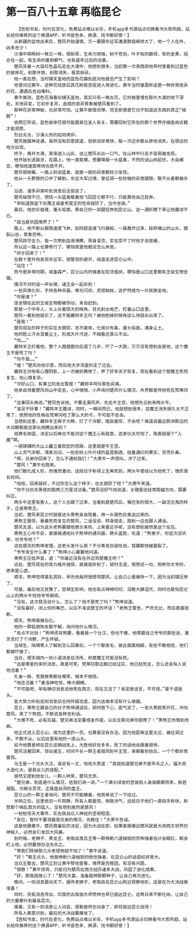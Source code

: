 # 第一百八十五章 再临昆仑
        【告知书友，时代在变化，免费站点难以长存，手机app多书源站点切换看书大势所趋，站长给你推荐的这个换源APP，听书音色多、换源、找书都好使！】
       从新疆的盆地出来后，楚风开始谨慎，万一要跟东征军遭遇那就麻烦大了，他一个人在外，凶多吉少！
       沙漠中胡杨树一株又一株，很耐旱，生命力顽强，树干苍劲，叶子有的碧绿，有的金黄，组合在一起，有生命的蓬勃朝气，也有盛年过后的沧桑。
       楚风背着一大袋红色晶石走在大漠中，他想到很多，当初第一次来西部地带时曾看到过蓝色的彼岸花，刹那开放，刹那消失，极其妖异。
       他一直在想，当时铺天盖地的蓝色花瓣到底对他是否产生了影响？
       他曾问过黄牛，这种花绽放后其花粉能否促进人体进化，黄牛当时皱眉称这是一种非常诡异的花，遭遇后吉凶难料。
       黄牛推测，蓝色花海看似铺天盖地，其实只有一株古花，它的根茎埋在那片大漠的地下深处，天地异变，它初步复苏，造成的诡异景象被楚风看到了。
       那种花非常神秘，也异常可怕，让黄牛都很忌惮，坦言即便是它也不知道这东西的真正“根脚”！
       依照它所说，蓝色彼岸花很可能跟某位圣人有关，需要回到它所在的那个世界仔细查阅古籍才能洞悉。
       烈日炎炎，沙漠火热的如同烤炉。
       楚风施展神足通，虽然没有刻意提速，但依旧非常快，每一次迈步都从原地消失，在很远的地方出现。
       终于，离开大漠，渐渐进入山区，这让楚风长出一口气，在山林中行走不容易被发现。
       他开始长途跋涉，在路上，他一直踅摸，想要降服一头猛禽，不然的话山岭起伏，大岳横亘，哪怕他速度再快也放不开。
       楚风很倒霉，一路上别说猛禽，就是一般的异类都较少发现。
       他从一头野狼的口中了解到，东征大军过境，曾征调一些较强的异类跟随，敢不从者都被杀了。
       沿途，诸多异类听到消息后全部逃了。
       楚风恼恨不已，想找一头猛禽载着他飞回昆仑都不行，只能靠他自己狂奔。
       “早知道我留下灰鹰王或者秃鹫王的性命就好了，当作坐骑。”
       最后，他衣衫褴褛，蓬头垢面，靠自己的一双腿狂奔到昆仑山，这一通折腾下来让他腹诽不已。
       “就当是巩固境界了！”
       路上，他不断以极限速度飞奔，如同超音速飞行器般，一路轰炸过来，踩碎矮山的山头，蹬裂山谷，景象恐怖。
       楚风拼尽全力，每一次熬到血液沸腾，周身滚烫，实在受不了时他才会放缓。
       所以这一路上也算修行了，哪怕夜里他都没怎么休息。
       “终于回来了！”
       在数十里外他发现东征军，很警觉的避开，绕道走进昆仑山中。
       “站住！”
       而今是非常时期，戒备森严，昆仑山内的强者在轮流值岗，哪怕是山口这里都有王级生物坐镇。
       情况不对的话一声长啸，诸王会一起杀到！
       一些异类化形，手持各种兵器，寒光闪烁，虎视眈眈，这俨然成为一片妖族圣地。
       “你是谁？”
       连坐镇在此的王级生物都被惊动，亲自赶到。
       那是一个中年人，头上长着硕大的犄角，目光射出电芒，盯着山口这里。
       楚风一看到他就乐了，这不是藏羚羊王吗？被他削掉的犄角这么快就长出来了。
       “是我！”
       楚风现在的样子的实在太狼狈，衣不蔽体，化成烂布条，蓬头垢面，满身尘土。
       他的脸上汗水混着尘土，形成大片污迹，不细看还真认不出。
       “你……”
       藏羚羊王盯着他，整个人蹬蹬蹬向后退了几步，吓了一大跳，万万没有想到会是他，这个魔王不是死了吗？
       “你不是……”
       “嘘！”楚风向他示意，而后他大步流星的走了过去。
       藏羚王对他有心理阴影，上一次被折腾惨了，养了好多天才恢复，现在看到这个楚魔王死而复生，他心情复杂。
       “守好山口，有事立刻发出警报！”藏羚羊呵斥那些异类。
       他亲自领着楚风向山中走去，心中惴惴，小声询问楚风什么情况，外界都是传他死在梵蒂冈了。
       “这事回头再说。”楚风告诉他，不要走漏风声，先去牛王宫，他想先见到来两头牛。
       “准没干好事！”藏羚羊王腹诽，同时，一瞬间而已，他就想到很多，这魔王消失很久太不正常了，依照他的性格在梵蒂冈吃了那么大的亏，不可能不反击。
       当想到这里，藏羚羊王眸子大睁，打了个冷颤，暗自震惊，不会吧？难道说最近欧洲那边的大动静都是这家伙闹腾出来的？
       他寒毛倒竖，决定以后再也不能对这个魔王心有敌意，这家伙太可怕了，简直就是个“人魔”啊。
       一座磅礴的大山上矗立着恢宏的宫殿，这里就是牛王宫。
       山上灵气浓郁，清泉汩汩，一些些树上叶片绿的晶莹剔透，挂着通红的果实，芬芳扑鼻。
       “啊，兄弟你回来了，怎么不通知我们！”大黑牛一声怪叫，冲了过来。
       “楚风！”黄牛也跑来。
       他们都化成人形，热情而激动，这段日子称得上生离死别，两头牛曾经以为他死了，愧疚很长时间。
       “哈哈，回来就好，不过你怎么这个样子，也太狼狈了吧？”大黑牛笑道。
       “你不分白天黑夜的跑两三万里试试看。”楚风没好气地说道，关键是还经常跑偏方向，需要纠正。
       两头牛这里有客人，这个人也跟了过来，当看到是楚风后，嘴巴张的很大，一副活见鬼的样子，正是黑熊王。
       当初，楚风来昆仑时就是这头黑熊亲自陪着，用一头银色巨禽送过来的。
       黑熊王震惊，看着死而复生的楚风，二话没说，转身就走，跑到一边去跟人通话。
       楚风无语，以为这头老熊要跟他表示亲热，上来套近乎呢，没有想到居然是这个反应。
       黑熊王心中不安，直接拨通他孙子熊坤的通讯器，劈头盖脸，吼道：“熊崽子，你这次没坑爹，坑爷爷吧？”
       远在顺天的熊坤发懵，这老头发什么疯？不分青皂白就吼他，耳膜都快被震裂了。
       “爷爷发生什么事了？”熊坤小心翼翼地问道。
       黑熊王压低声音，道：“你最近没有在外边骂楚魔王吧？”
       远处，楚风现在的耳力格外强悍，直接就听到了，顿时无语，很想说一句，狗熊你大爷的，原来是心虚。
       顺天，熊坤觉得莫名其妙，早先他虽然很想骂楚风，让自己心里痛快一下，因为当初镇压惨了。
       可是，最后他又犹豫了，受胡生影响，他也有点神神叨叨，没敢大肆诅咒，同时也是怕昆仑山上的两头牛找他爷爷麻烦。
       “没有，这次我没说什么，怎么了？他不是死了吗？”熊坤说道。
       “没有最好，闭上你的嘴巴，以后不准说楚王的坏话！”老熊王警告，严厉无比，而后直接挂断。
       顺天，熊坤直接石化。
       他的一群狐朋狗友都不解，询问他什么情况。
       “有点不对劲！”熊坤虎背熊腰，看着是一个壮汉，但也不傻，他琢磨自己爷爷的那些话，激灵灵打了个冷颤，产生怀疑。
       当胡生、陆晴等人了解到怎么回事后，一个个都发毛，彼此面面相觑，有些不敢相信，他们都被吓傻了。
       当日，顺天城内一则小道消息在流传，称楚魔王可能没有死。
       “这是哪里的来的消息，真是可笑，梵蒂冈那边都已经证实，他已经死去，怎么还会有人说他活着？”
       孔雀一脉、苍狼族等都在嘲笑，根本不相信。
       “他还活着？”姜洛神吃惊，睁大眼睛。
       “不可能吧，早有确切消息说他死在西方，现在又活了？肯定是谣言，不可信。”夏千语摇头。
       各大势力听到这则消息后也持怀疑态度，因为这根本没有什么根据。
       昆仑，黑熊王跟自己的孙子熊坤通话后，顿时放下心，底气足了，一张大黑脸笑开花，冲向楚风，来了个熊抱，不断说各种吉利话。
       “大难不死，必有后福，楚兄弟注定要成圣作祖，以后全靠兄弟你提携了！”黑熊王热情到肉麻。
       他正式进入昆仑山，成为这里的一员。也算是没有办法，因为他距离这里太近，被征调过来，不敢不从，以后这里有他的一座山头。
       如今他算是绑在昆仑这辆战车上，大胜他好处多多，败了的话他会跟着很惨。
       楚风活着回来，惊动诸王，时间不长一群王者就闯到牛王宫，亲眼看到他后，一个个都非常震惊。
       马王是一个光头大汉，高足有一丈，哈哈大笑道：“我就知道楚兄弟不是早夭之人，福大命大造化大，是我女儿的良配。”
       居然又提到他女儿，一群人哄笑，楚风无奈。
       “楚兄弟，到底是什么情况，给我们讲一讲。”一个满头绿发的宫装丽人袅袅娜娜而来，肤若凝脂，大眼水灵灵，正是盘丝洞的盘王。
       昆仑山的一群王者询问，楚风不可能瞒着，他简单说了一下经过。
       半晌之后，这里依旧一片寂静，所有人都震惊，倒吸冷气，这段日子他们一直拍手称快，称赞那个祸乱西方的猛人，没有想到居然是楚风！
       一桩桩惊天大事件，实在挑战众人神经的坚韧程度。
       “各位，暂时不要泄露我兄弟的情况，先稳住！”大黑牛告诫。
       这是他跟黄牛、楚风商量后的决定，因为大战在即，如果直接爆出楚风就是大闹西方世界的神秘人，必然会引发巨大风暴。
       到时候，老狮子、黑龙王、老吸血鬼瓦王等一群挣断六道枷锁的恐怖强者估计会眼红，都会盯上他，必然要想办法先杀之。
       “等我们除掉那几头老怪物就不怕了！”黄牛说道。
       “好！”獒王点头，他是挣断六道枷锁的绝世强者，在昆仑山的话语权非常大。
       当众王散去，楚风立刻让黄牛帮他查看，境界是否稳固，有没有问题。
       “很稳！”黄牛惊奇，只能归为楚风在西方经历诸多大战，巩固了进化成果。
       “好，那我就放心了！”楚风大喜，准备栽种那颗种子，让自己再次进化。
       晚间，一则消息震动天下，据传老狮子、老吸血在昆仑山附近观察地形，这是在为大决战做准备！
       同时，另有消息传出，印度的古瑜伽大师梵林也早已抵达昆仑，这两日来不断吐纳，让自己的力量攀升到最高层次。
       接着，又有一则消息让人动容，席勒居然也动身了，即将抵达昆仑战场！
       所有人都意识到，最后的大决战要爆发了。
       【告知书友，时代在变化，免费站点难以长存，手机app多书源站点切换看书大势所趋，站长给你推荐的这个换源APP，听书音色多、换源、找书都好使！】